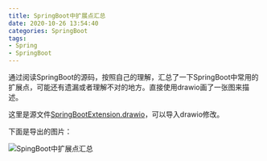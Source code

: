 ```yaml
---
title: SpringBoot中扩展点汇总
date: 2020-10-26 13:54:40
categories: SpringBoot
tags:
- Spring
- SpringBoot
---
```


通过阅读SpringBoot的源码，按照自己的理解，汇总了一下SpringBoot中常用的扩展点，可能还有遗漏或者理解不对的地方。直接使用drawio画了一张图来描述。

<!--more-->

这里是源文件[SpringBootExtension.drawio](/SpringBoot中扩展点汇总/SpringBootExtension.drawio)，可以导入drawio修改。

下面是导出的图片：

![SpingBoot中扩展点汇总](/SpringBoot中扩展点汇总/SpringBootExtension.png)
